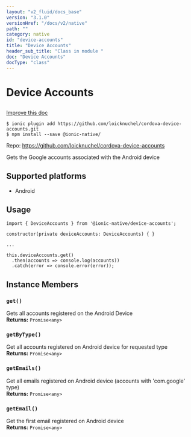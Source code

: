 ```yaml
---
layout: "v2_fluid/docs_base"
version: "3.1.0"
versionHref: "/docs/v2/native"
path: ""
category: native
id: "device-accounts"
title: "Device Accounts"
header_sub_title: "Class in module "
doc: "Device Accounts"
docType: "class"
---
```








<h1 class="api-title">
  
  Device Accounts
  

  

  </h1>

<a class="improve-v2-docs" href="http://github.com/driftyco/ionic-native/edit/master/src/@ionic-native/plugins/device-accounts/index.ts#L1">
  Improve this doc
</a>



<!-- decorators -->





<pre><code>$ ionic plugin add https://github.com/loicknuchel/cordova-device-accounts.git
$ npm install --save @ionic-native/
</code></pre>
<p>Repo:
  <a href="https://github.com/loicknuchel/cordova-device-accounts">
    https://github.com/loicknuchel/cordova-device-accounts
  </a>
</p>

<!-- description -->

<p>Gets the Google accounts associated with the Android device</p>


<!-- @platforms tag -->
<h2>Supported platforms</h2>

<ul>
  <li>Android</li>
</ul>

<!-- @platforms tag end -->


<!-- if doc.decorators -->

<!-- @usage tag -->

<h2>Usage</h2>

<pre><code class="lang-typescript">import { DeviceAccounts } from &#39;@ionic-native/device-accounts&#39;;

constructor(private deviceAccounts: DeviceAccounts) { }

...

this.deviceAccounts.get()
  .then(accounts =&gt; console.log(accounts))
  .catch(error =&gt; console.error(error));
</code></pre>




<!-- @property tags -->




<!-- methods on the class -->

<h2>Instance Members</h2>
<div id="get"></div>
<h3>
  <code>get()</code>
  

</h3>
Gets all accounts registered on the Android Device


<div class="return-value" markdown="1">
  <i class="icon ion-arrow-return-left"></i>
  <b>Returns:</b> 
<code>Promise&lt;any&gt;</code> 
</div><div id="getByType"></div>
<h3>
  <code>getByType()</code>
  

</h3>
Get all accounts registered on Android device for requested type


<div class="return-value" markdown="1">
  <i class="icon ion-arrow-return-left"></i>
  <b>Returns:</b> 
<code>Promise&lt;any&gt;</code> 
</div><div id="getEmails"></div>
<h3>
  <code>getEmails()</code>
  

</h3>
Get all emails registered on Android device (accounts with 'com.google' type)


<div class="return-value" markdown="1">
  <i class="icon ion-arrow-return-left"></i>
  <b>Returns:</b> 
<code>Promise&lt;any&gt;</code> 
</div><div id="getEmail"></div>
<h3>
  <code>getEmail()</code>
  

</h3>
Get the first email registered on Android device


<div class="return-value" markdown="1">
  <i class="icon ion-arrow-return-left"></i>
  <b>Returns:</b> 
<code>Promise&lt;any&gt;</code> 
</div>



<!-- other classes -->

<!-- end other classes -->

<!-- interfaces -->

<!-- end interfaces -->

<!-- related link --><!-- end content block -->


<!-- end body block -->

